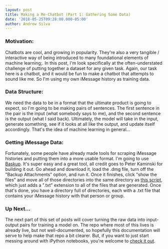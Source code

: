 ```yaml
---
layout: post
title: Making a Me-Chatbot (Part 1: Gathering Some Data)
date: '2018-05-25T09:28:00.000-05:00'
author: Andrew Silva
---
```


### Motivation:

Chatbots are cool, and growing in popularity. They're also a very tangible / interactive way of being introduced to many foundational elements of machine learning;. In this post, I'm look specifically at the often-understated challenge of putting together a dataset for any given task. Again, our task here is a chatbot, and it would be fun to make a chatbot that attempts to sound like me. So I'm using my own iMessage history as training data.

### Data Structure:

We need the data to be in a format that the ultimate product is going to expect, so I'm going to be making pairs of sentences. The first sentence in the pair is the input (what somebody says to me), and the second sentence is the output (what I said back). Ultimately, the model will take in the input, generate something, see if it looks at all like the output, and update itself accordingly. That's the idea of machine learning in general...

### Getting iMessage Data:

Fortunately, some people have already made tools for scraping iMessage histories and putting them into a more usable format. I'm going to use [Baskup][baskup-link]. It's super easy and a great tool, all credit goes to Peter Kaminski for building it out. Go ahead and download it, load the .dmg file, turn off the "Backup Attachments" option, and run it. Once it finishes, click "show the files" and move all of those directories into the same directory as [this script][to_txt script], which just adds a ".txt" extension to all of the files that are generated. Once that's done, you have a directory full of directories, each with a .txt file that contains your iMessage history with that person or group. 

### Up Next...

The next part of this set of posts will cover turning the raw data into input-output pairs for training a model on. The repo where most of this lives is already live, but not well-documented, so hopefully this documentation will serve to help make that repo a bit clearer. But, if you want to just start messing around with iPython notebooks, you're welcome to [check it out][word_embeds].


[baskup-link]:http://peterkaminski.me/baskup/
[to_txt script]:https://github.com/andrewsilva9/my_word_embeds/blob/master/to_txt.sh
[word_embeds]:https://github.com/andrewsilva9/my_word_embeds